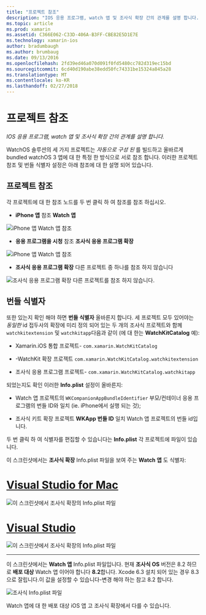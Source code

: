 ```yaml
---
title: "프로젝트 참조"
description: "IOS 응용 프로그램, watch 앱 및 조사식 확장 간의 관계를 설명 합니다."
ms.topic: article
ms.prod: xamarin
ms.assetid: C366E062-C33D-406A-B3FF-CBE82E5D1E7E
ms.technology: xamarin-ios
author: bradumbaugh
ms.author: brumbaug
ms.date: 09/13/2016
ms.openlocfilehash: 2fd39ed46a070d091f0fd5480cc782d319ec15bd
ms.sourcegitcommit: 6cd40d190abe38edd50fc74331be15324a845a28
ms.translationtype: MT
ms.contentlocale: ko-KR
ms.lasthandoff: 02/27/2018
---
```

# <a name="project-references"></a>프로젝트 참조

_IOS 응용 프로그램, watch 앱 및 조사식 확장 간의 관계를 설명 합니다._

WatchOS 솔루션의 세 가지 프로젝트는 *자동으로 구성 된* 를 빌드하고 올바르게 bundled watchOS 3 앱에 대 한 특정 한 방식으로 서로 참조 합니다. 이러한 프로젝트 참조 및 번들 식별자 설정은 아래 참조에 대 한 설명 되어 있습니다.

## <a name="project-references"></a>프로젝트 참조

각 프로젝트에 대 한 참조 노드를 두 번 클릭 하 여 참조를 참조 하십시오.

- **iPhone 앱** 참조 **Watch 앱**

![](project-references-images/catalog-reference1.png "iPhone 앱 Watch 앱 참조")

- **응용 프로그램을 시청** 참조 **조사식 응용 프로그램 확장**

![](project-references-images/catalog-reference2.png "iPhone 앱 Watch 앱 참조")


 - **조사식 응용 프로그램 확장** 다른 프로젝트 중 하나를 참조 하지 않습니다

![](project-references-images/catalog-reference3.png "조사식 응용 프로그램 확장 다른 프로젝트를 참조 하지 않습니다.")



## <a name="bundle-identifiers"></a>번들 식별자

또한 있는지 확인 해야 하면 **번들 식별자** 올바른지 합니다.
세 프로젝트 모두 있어야는 *동일한* id 접두사의 확장에 미리 정의 되어 있는 두 개의 조사식 프로젝트와 함께 `watchkitextension` 및 `watchkitapp`다음과 같이 (에 대 한는 **WatchKitCatalog** 예):

 - Xamarin.iOS 통합 프로젝트- `com.xamarin.WatchKitCatalog`

 - -WatchKit 확장 프로젝트 `com.xamarin.WatchKitCatalog.watchkitextension`

 - 조사식 응용 프로그램 프로젝트- `com.xamarin.WatchKitCatalog.watchkitapp`

되었는지도 확인 이러한 **Info.plist** 설정이 올바른지:

 - Watch 앱 프로젝트의 `WKCompanionAppBundleIdentifier` 부모/컨테이너 응용 프로그램의 번들 ID와 일치 (ie. iPhone에서 실행 되는 것);

 - 조사식 키트 확장 프로젝트 **WKApp 번들 ID** 일치 Watch 앱 프로젝트의 번들 id입니다.

두 번 클릭 하 여 식별자를 편집할 수 있습니다는 **Info.plist** 각 프로젝트에 파일이 있습니다.

이 스크린샷에서는 **조사식 확장** Info.plist 파일을 보여 주는 **Watch 앱** 도 식별자:

# <a name="visual-studio-for-mactabvsmac"></a>[Visual Studio for Mac](#tab/vsmac)
    
![](project-references-images/infoplist-extension.png "이 스크린샷에서 조사식 확장의 Info.plist 파일")

# <a name="visual-studiotabvswin"></a>[Visual Studio](#tab/vswin)
    
![](project-references-images/infoplist-extension-vs.png "이 스크린샷에서 조사식 확장의 Info.plist 파일")

-----

이 스크린샷에서는 **Watch 앱** Info.plist 파일입니다.
현재 **조사식 OS** 버전은 8.2 하므로 **배포 대상** Watch 앱 이어야 합니다 **8.2**합니다. Xcode 6.3 설치 되어 있는 경우 8.3으로 잘립니다.이 값을 설정할 수 있습니다-변경 해야 하는 참고 8.2 합니다.

![](project-references-images/infoplist-watchapp.png "조사식 Info.plist 파일")

Watch 앱에 대 한 배포 대상 iOS 앱 고 조사식 확장에서 다를 수 있습니다.

